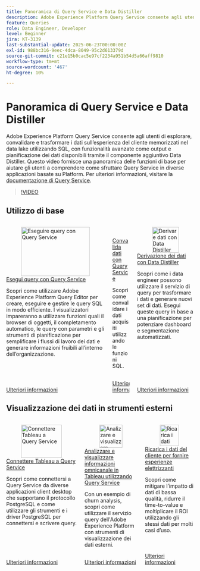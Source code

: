 ```yaml
---
title: Panoramica di Query Service e Data Distiller
description: Adobe Experience Platform Query Service consente agli utenti di esplorare, convalidare e trasformare i dati sull’esperienza del cliente memorizzati nel data lake utilizzando SQL, con funzionalità avanzate come output e pianificazione dei dati disponibili tramite il componente aggiuntivo Data Distiller. Questo video fornisce una panoramica delle funzioni di base per aiutare gli utenti a comprendere come sfruttare Query Service in diverse applicazioni basate su Platform.
feature: Queries
role: Data Engineer, Developer
level: Beginner
jira: KT-3139
last-substantial-update: 2025-06-23T00:00:00Z
exl-id: 988bc316-9eec-4dca-8049-95c2d613379d
source-git-commit: c21e15b0cac5e97cf2234a951b54d5a66aff9810
workflow-type: tm+mt
source-wordcount: '467'
ht-degree: 10%

---
```


# Panoramica di Query Service e Data Distiller

Adobe Experience Platform Query Service consente agli utenti di esplorare, convalidare e trasformare i dati sull’esperienza del cliente memorizzati nel data lake utilizzando SQL, con funzionalità avanzate come output e pianificazione dei dati disponibili tramite il componente aggiuntivo Data Distiller. Questo video fornisce una panoramica delle funzioni di base per aiutare gli utenti a comprendere come sfruttare Query Service in diverse applicazioni basate su Platform. Per ulteriori informazioni, visitare la [documentazione di Query Service](https://experienceleague.adobe.com/it/docs/experience-platform/query/home).

>[!VIDEO](https://video.tv.adobe.com/v/39649?learn=on&enablevpops&captions=ita)

## Utilizzo di base

<!-- CARDS
* run-queries.md
* explore-data.md
* prepare-data.md

-->
<!-- START CARDS HTML - DO NOT MODIFY BY HAND -->
<div class="columns">
    <div class="column is-half-tablet is-half-desktop is-one-third-widescreen" aria-label="Run Queries with Query Service">
        <div class="card" style="height: 100%; display: flex; flex-direction: column; height: 100%;">
            <div class="card-image">
                <figure class="image x-is-16by9">
                    <a href="run-queries.md" title="Eseguire query con Query Service" target="_blank" rel="referrer">
                        <img class="is-bordered-r-small" src="https://video.tv.adobe.com/v/39842?format=jpeg&nocache=1759180596408&captions=ita" alt="Eseguire query con Query Service"
                             style="width: 100%; aspect-ratio: 16 / 9; object-fit: cover; overflow: hidden; display: block; margin: auto;">
                    </a>
                </figure>
            </div>
            <div class="card-content is-padded-small" style="display: flex; flex-direction: column; flex-grow: 1; justify-content: space-between;">
                <div class="top-card-content">
                    <p class="headline is-size-6 has-text-weight-bold">
                        <a href="run-queries.md" target="_blank" rel="referrer" title="Eseguire query con Query Service">Esegui query con Query Service</a>
                    </p>
                    <p class="is-size-6">Scopri come utilizzare Adobe Experience Platform Query Editor per creare, eseguire e gestire le query SQL in modo efficiente. I visualizzatori impareranno a utilizzare funzioni quali il browser di oggetti, il completamento automatico, le query con parametri e gli strumenti di pianificazione per semplificare i flussi di lavoro dei dati e generare informazioni fruibili all’interno dell’organizzazione.</p>
                </div>
                <a href="run-queries.md" target="_blank" rel="referrer" class="spectrum-Button spectrum-Button--outline spectrum-Button--primary spectrum-Button--sizeM" style="align-self: flex-start; margin-top: 1rem;">
                    <span class="spectrum-Button-label has-no-wrap has-text-weight-bold">Ulteriori informazioni</span>
                </a>
            </div>
        </div>
    </div>
    <div class="column is-half-tablet is-half-desktop is-one-third-widescreen" aria-label="Validate data with Query Service">
        <div class="card" style="height: 100%; display: flex; flex-direction: column; height: 100%;">
            <div class="card-image">
                <figure class="image x-is-16by9">
                    <a href="explore-data.md" title="Convalidare i dati con Query Service" target="_blank" rel="referrer">
                        <img class="is-bordered-r-small" src="https://video.tv.adobe.com/v/3414056?format=jpeg&nocache=1759180596397&captions=ita" alt="Convalidare i dati con Query Service"
                             style="width: 100%; aspect-ratio: 16 / 9; object-fit: cover; overflow: hidden; display: block; margin: auto;">
                    </a>
                </figure>
            </div>
            <div class="card-content is-padded-small" style="display: flex; flex-direction: column; flex-grow: 1; justify-content: space-between;">
                <div class="top-card-content">
                    <p class="headline is-size-6 has-text-weight-bold">
                        <a href="explore-data.md" target="_blank" rel="referrer" title="Convalidare i dati con Query Service">Convalida dati con Query Service</a>
                    </p>
                    <p class="is-size-6">Scopri come convalidare i dati acquisiti utilizzando le funzioni SQL.</p>
                </div>
                <a href="explore-data.md" target="_blank" rel="referrer" class="spectrum-Button spectrum-Button--outline spectrum-Button--primary spectrum-Button--sizeM" style="align-self: flex-start; margin-top: 1rem;">
                    <span class="spectrum-Button-label has-no-wrap has-text-weight-bold">Ulteriori informazioni</span>
                </a>
            </div>
        </div>
    </div>
    <div class="column is-half-tablet is-half-desktop is-one-third-widescreen" aria-label="Derive data with Data Distiller">
        <div class="card" style="height: 100%; display: flex; flex-direction: column; height: 100%;">
            <div class="card-image">
                <figure class="image x-is-16by9">
                    <a href="prepare-data.md" title="Derivare dati con Data Distiller" target="_blank" rel="referrer">
                        <img class="is-bordered-r-small" src="https://video.tv.adobe.com/v/3414068?format=jpeg&nocache=1759180596403&captions=ita" alt="Derivare dati con Data Distiller"
                             style="width: 100%; aspect-ratio: 16 / 9; object-fit: cover; overflow: hidden; display: block; margin: auto;">
                    </a>
                </figure>
            </div>
            <div class="card-content is-padded-small" style="display: flex; flex-direction: column; flex-grow: 1; justify-content: space-between;">
                <div class="top-card-content">
                    <p class="headline is-size-6 has-text-weight-bold">
                        <a href="prepare-data.md" target="_blank" rel="referrer" title="Derivare dati con Data Distiller">Derivazione dei dati con Data Distiller</a>
                    </p>
                    <p class="is-size-6">Scopri come i data engineer possono utilizzare il servizio di query per trasformare i dati e generare nuovi set di dati. Esegui queste query in base a una pianificazione per potenziare dashboard e segmentazione automatizzati.</p>
                </div>
                <a href="prepare-data.md" target="_blank" rel="referrer" class="spectrum-Button spectrum-Button--outline spectrum-Button--primary spectrum-Button--sizeM" style="align-self: flex-start; margin-top: 1rem;">
                    <span class="spectrum-Button-label has-no-wrap has-text-weight-bold">Ulteriori informazioni</span>
                </a>
            </div>
        </div>
    </div>
</div>
<!-- END CARDS HTML - DO NOT MODIFY BY HAND -->


## Visualizzazione dei dati in strumenti esterni

<!-- CARDS
* psql-client-tableau.md
* analyze-and-visualize.md
* recharge-your-customer-data.md
-->
<!-- START CARDS HTML - DO NOT MODIFY BY HAND -->
<div class="columns">
    <div class="column is-half-tablet is-half-desktop is-one-third-widescreen" aria-label="Connect Tableau to Query Service">
        <div class="card" style="height: 100%; display: flex; flex-direction: column; height: 100%;">
            <div class="card-image">
                <figure class="image x-is-16by9">
                    <a href="psql-client-tableau.md" title="Connettere Tableau a Query Service" target="_blank" rel="referrer">
                        <img class="is-bordered-r-small" src="https://video.tv.adobe.com/v/3414044?format=jpeg&nocache=1759180596876&captions=ita" alt="Connettere Tableau a Query Service"
                             style="width: 100%; aspect-ratio: 16 / 9; object-fit: cover; overflow: hidden; display: block; margin: auto;">
                    </a>
                </figure>
            </div>
            <div class="card-content is-padded-small" style="display: flex; flex-direction: column; flex-grow: 1; justify-content: space-between;">
                <div class="top-card-content">
                    <p class="headline is-size-6 has-text-weight-bold">
                        <a href="psql-client-tableau.md" target="_blank" rel="referrer" title="Connettere Tableau a Query Service">Connettere Tableau a Query Service</a>
                    </p>
                    <p class="is-size-6">Scopri come connettersi a Query Service da diverse applicazioni client desktop che supportano il protocollo PostgreSQL e come utilizzare gli strumenti e i driver PostgreSQL per connettersi e scrivere query.</p>
                </div>
                <a href="psql-client-tableau.md" target="_blank" rel="referrer" class="spectrum-Button spectrum-Button--outline spectrum-Button--primary spectrum-Button--sizeM" style="align-self: flex-start; margin-top: 1rem;">
                    <span class="spectrum-Button-label has-no-wrap has-text-weight-bold">Ulteriori informazioni</span>
                </a>
            </div>
        </div>
    </div>
    <div class="column is-half-tablet is-half-desktop is-one-third-widescreen" aria-label="Analyze and visualize omni-channel insights in Tableau using Query Service">
        <div class="card" style="height: 100%; display: flex; flex-direction: column; height: 100%;">
            <div class="card-image">
                <figure class="image x-is-16by9">
                    <a href="analyze-and-visualize.md" title="Analizzare e visualizzare informazioni omni-channel in Tableau utilizzando Query Service" target="_blank" rel="referrer">
                        <img class="is-bordered-r-small" src="https://video.tv.adobe.com/v/342115?format=jpeg&nocache=1759180596850" alt="Analizzare e visualizzare informazioni omni-channel in Tableau utilizzando Query Service"
                             style="width: 100%; aspect-ratio: 16 / 9; object-fit: cover; overflow: hidden; display: block; margin: auto;">
                    </a>
                </figure>
            </div>
            <div class="card-content is-padded-small" style="display: flex; flex-direction: column; flex-grow: 1; justify-content: space-between;">
                <div class="top-card-content">
                    <p class="headline is-size-6 has-text-weight-bold">
                        <a href="analyze-and-visualize.md" target="_blank" rel="referrer" title="Analizzare e visualizzare informazioni omni-channel in Tableau utilizzando Query Service">Analizzare e visualizzare informazioni omnicanale in Tableau utilizzando Query Service</a>
                    </p>
                    <p class="is-size-6">Con un esempio di churn analysis, scopri come utilizzare il servizio query dell'Adobe Experience Platform con strumenti di visualizzazione dei dati esterni.</p>
                </div>
                <a href="analyze-and-visualize.md" target="_blank" rel="referrer" class="spectrum-Button spectrum-Button--outline spectrum-Button--primary spectrum-Button--sizeM" style="align-self: flex-start; margin-top: 1rem;">
                    <span class="spectrum-Button-label has-no-wrap has-text-weight-bold">Ulteriori informazioni</span>
                </a>
            </div>
        </div>
    </div>
    <div class="column is-half-tablet is-half-desktop is-one-third-widescreen" aria-label="Recharge your customer data to deliver electrifying experiences">
        <div class="card" style="height: 100%; display: flex; flex-direction: column; height: 100%;">
            <div class="card-image">
                <figure class="image x-is-16by9">
                    <a href="recharge-your-customer-data.md" title="Ricarica i dati dei tuoi clienti per offrire esperienze elettrizzanti" target="_blank" rel="referrer">
                        <img class="is-bordered-r-small" src="https://video.tv.adobe.com/v/3454954?format=jpeg&nocache=1759180596865&captions=ita" alt="Ricarica i dati dei tuoi clienti per offrire esperienze elettrizzanti"
                             style="width: 100%; aspect-ratio: 16 / 9; object-fit: cover; overflow: hidden; display: block; margin: auto;">
                    </a>
                </figure>
            </div>
            <div class="card-content is-padded-small" style="display: flex; flex-direction: column; flex-grow: 1; justify-content: space-between;">
                <div class="top-card-content">
                    <p class="headline is-size-6 has-text-weight-bold">
                        <a href="recharge-your-customer-data.md" target="_blank" rel="referrer" title="Ricarica i dati dei tuoi clienti per offrire esperienze elettrizzanti">Ricarica i dati del cliente per fornire esperienze elettrizzanti</a>
                    </p>
                    <p class="is-size-6">Scopri come mitigare l’impatto di dati di bassa qualità, ridurre il time-to-value e moltiplicare il ROI utilizzando gli stessi dati per molti casi d’uso.</p>
                </div>
                <a href="recharge-your-customer-data.md" target="_blank" rel="referrer" class="spectrum-Button spectrum-Button--outline spectrum-Button--primary spectrum-Button--sizeM" style="align-self: flex-start; margin-top: 1rem;">
                    <span class="spectrum-Button-label has-no-wrap has-text-weight-bold">Ulteriori informazioni</span>
                </a>
            </div>
        </div>
    </div>
</div>
<!-- END CARDS HTML - DO NOT MODIFY BY HAND -->
